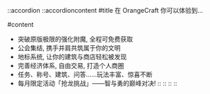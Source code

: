 ::accordion
  ::accordioncontent
  #title
  在 OrangeCraft 你可以体验到...

  #content
  - 突破原版极限的强化附魔, 全程可免费获取
  - 公会集结, 携手并肩共筑属于你的文明
  - 地标系统, 让你的建筑与商店轻松被发现
  - 完善经济体系, 自由交易, 打造个人商圈
  - 任务、称号、建筑、问答……玩法丰富、惊喜不断
  - 每月限定活动「抢龙挑战」——智与勇的巅峰对决!
    \::
    \::
  ::
::
